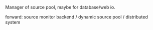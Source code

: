Manager of source pool, maybe for database/web io.



forward: source monitor backend / dynamic source pool /  distributed system

